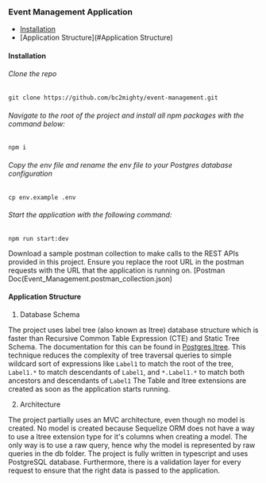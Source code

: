 ### Event Management Application

* [Installation](#Installation)
* [Application Structure](#Application Structure)

#### Installation
###### Clone the repo
```
git clone https://github.com/bc2mighty/event-management.git
```
###### Navigate to the root of the project and install all npm packages with the command below:
```
npm i
```
###### Copy the env file and rename the env file to your Postgres database configuration
```
cp env.example .env
```
###### Start the application with the following command:
```
npm run start:dev
```
Download a sample postman collection to make calls to the REST APIs provided in this project. Ensure you replace the root URL in the postman requests with the URL that the application is running on. [Postman Doc(Event_Management.postman_collection.json)

#### Application Structure
1. Database Schema

The project uses label tree (also known as ltree) database structure which is faster than Recursive Common Table Expression (CTE) and Static Tree Schema. The documentation for this can be found in <a  target="_blank" href="https://www.postgresql.org/docs/9.1/ltree.html">Postgres ltree</a>. This technique reduces the complexity of tree traversal queries to simple wildcard sort of expressions like `Label1` to match the root of the tree, `Label1.*` to match descendants of `Label1`, and `*.Label1.*` to match both ancestors and descendants of `Label1`
The Table and ltree extensions are created as soon as the application starts running.

2. Architecture

The project partially uses an MVC architecture, even though no model is created. No model is created because Sequelize ORM does not have a way to use a ltree extension type for it's columns when creating a model. The only way is to use a raw query, hence why the model is represented by raw queries in the db folder.
The project is fully written in typescript and uses PostgreSQL database.
Furthermore, there is a validation layer for every request to ensure that the right data is passed to the application.